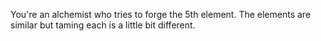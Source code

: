 You're an alchemist who tries to forge the 5th element. The elements are similar but taming each is a little bit different.